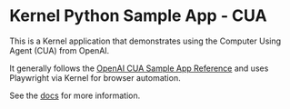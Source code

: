 # Kernel Python Sample App - CUA

This is a Kernel application that demonstrates using the Computer Using Agent (CUA) from OpenAI.

It generally follows the [OpenAI CUA Sample App Reference](https://github.com/openai/openai-cua-sample-app) and uses Playwright via Kernel for browser automation.

See the [docs](https://onkernel.com/docs/quickstart) for more information.